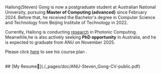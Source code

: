 [//]: # (Friday Theme is a theme for Jekyll using Bootstrap 4.4 designed to build a great personal web site with a portfolio, blog and project documentation. It is compatible with GitHub Pages. It supports all the Bootstrap components, it has blogs with tags, it has syntax highlighting and it has SVG icons. It is customisable with SCSS by simply changing the default boostrap variables.)

[//]: # ()
[//]: # (It is maintained by Simon Freytag on [GitHub]&#40;https://github.com/sfreytag/friday-theme&#41; and it was built originally for [Simon's own portfolio]&#40;http://www.freytag.org.uk&#41;.)

Hailong(Steven) Gong is now a postgraduate student at Australian National University, pursuing **Master of Computing (advanced)** since February 2024.
Before that, he received the Bachelor's degree in Computer Science and Technology from Beijing Institute of Technology in 2022.

Currently, Hailong is conducting [research](https://tommygong08.github.io/about.html) in Photonic Computing. 
Meanwhile,he is also actively seeking **PhD opportunity** in Australia, and he is expected to graduate from ANU on November 2025.

Please click [here](https://tommygong08.github.io/2024/08/01/MyCoursePlan.html) to see his course plan .


<br />
## [My Resume🔗](./_pages/doc/ANU-Steven_Gong-CV-public.pdf)
